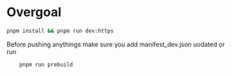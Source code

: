 # Overgoal

```bash
pnpm install && pnpm run dev:https
```

Before pushing anythings make sure you add manifest_dev.json uodated or run


```
    pnpm run prebuild
```


